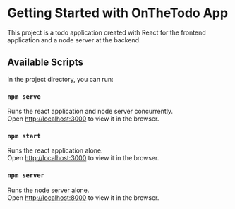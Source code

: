 # Getting Started with OnTheTodo App

This project is a todo application created with React for the frontend application and a node server at the backend.

## Available Scripts

In the project directory, you can run:

### `npm serve`

Runs the react application and node server concurrently.\
Open [http://localhost:3000](http://localhost:3000) to view it in the browser.

### `npm start`

Runs the react application alone.\
Open [http://localhost:3000](http://localhost:3000) to view it in the browser.

### `npm server`

Runs the node server alone.\
Open [http://localhost:8000](http://localhost:8000) to view it in the browser.
